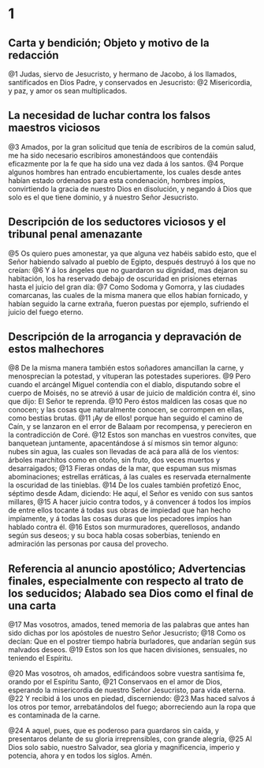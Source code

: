 # 1 
## Carta y bendición; Objeto y motivo de la redacción
@1 Judas, siervo de Jesucristo, y hermano de Jacobo, á los llamados, santificados en Dios Padre, y conservados en Jesucristo: 
@2 Misericordia, y paz, y amor os sean multiplicados.

## La necesidad de luchar contra los falsos maestros viciosos
@3 Amados, por la gran solicitud que tenía de escribiros de la común salud, me ha sido necesario escribiros amonestándoos que contendáis eficazmente por la fe que ha sido una vez dada á los santos. 
@4 Porque algunos hombres han entrado encubiertamente, los cuales desde antes habían estado ordenados para esta condenación, hombres impíos, convirtiendo la gracia de nuestro Dios en disolución, y negando á Dios que solo es el que tiene dominio, y á nuestro Señor Jesucristo.

## Descripción de los seductores viciosos y el tribunal penal amenazante
@5 Os quiero pues amonestar, ya que alguna vez habéis sabido esto, que el Señor habiendo salvado al pueblo de Egipto, después destruyó á los que no creían: 
@6 Y á los ángeles que no guardaron su dignidad, mas dejaron su habitación, los ha reservado debajo de oscuridad en prisiones eternas hasta el juicio del gran día: 
@7 Como Sodoma y Gomorra, y las ciudades comarcanas, las cuales de la misma manera que ellos habían fornicado, y habían seguido la carne extraña, fueron puestas por ejemplo, sufriendo el juicio del fuego eterno.

## Descripción de la arrogancia y depravación de estos malhechores
@8 De la misma manera también estos soñadores amancillan la carne, y menosprecian la potestad, y vituperan las potestades superiores. 
@9 Pero cuando el arcángel Miguel contendía con el diablo, disputando sobre el cuerpo de Moisés, no se atrevió á usar de juicio de maldición contra él, sino que dijo: El Señor te reprenda. 
@10 Pero éstos maldicen las cosas que no conocen; y las cosas que naturalmente conocen, se corrompen en ellas, como bestias brutas. 
@11 ¡Ay de ellos! porque han seguido el camino de Caín, y se lanzaron en el error de Balaam por recompensa, y perecieron en la contradicción de Coré. 
@12 Estos son manchas en vuestros convites, que banquetean juntamente, apacentándose á sí mismos sin temor alguno: nubes sin agua, las cuales son llevadas de acá para allá de los vientos: árboles marchitos como en otoño, sin fruto, dos veces muertos y desarraigados; 
@13 Fieras ondas de la mar, que espuman sus mismas abominaciones; estrellas erráticas, á las cuales es reservada eternalmente la oscuridad de las tinieblas. 
@14 De los cuales también profetizó Enoc, séptimo desde Adam, diciendo: He aquí, el Señor es venido con sus santos millares, 
@15 A hacer juicio contra todos, y á convencer á todos los impíos de entre ellos tocante á todas sus obras de impiedad que han hecho impíamente, y á todas las cosas duras que los pecadores impíos han hablado contra él. 
@16 Estos son murmuradores, querellosos, andando según sus deseos; y su boca habla cosas soberbias, teniendo en admiración las personas por causa del provecho.

## Referencia al anuncio apostólico; Advertencias finales, especialmente con respecto al trato de los seducidos; Alabado sea Dios como el final de una carta
@17 Mas vosotros, amados, tened memoria de las palabras que antes han sido dichas por los apóstoles de nuestro Señor Jesucristo; 
@18 Como os decían: Que en el postrer tiempo habría burladores, que andarían según sus malvados deseos. 
@19 Estos son los que hacen divisiones, sensuales, no teniendo el Espíritu.

@20 Mas vosotros, oh amados, edificándoos sobre vuestra santísima fe, orando por el Espíritu Santo, 
@21 Conservaos en el amor de Dios, esperando la misericordia de nuestro Señor Jesucristo, para vida eterna. 
@22 Y recibid á los unos en piedad, discerniendo: 
@23 Mas haced salvos á los otros por temor, arrebatándolos del fuego; aborreciendo aun la ropa que es contaminada de la carne.

@24 A aquel, pues, que es poderoso para guardaros sin caída, y presentaros delante de su gloria irreprensibles, con grande alegría, 
@25 Al Dios solo sabio, nuestro Salvador, sea gloria y magnificencia, imperio y potencia, ahora y en todos los siglos. Amén. 
